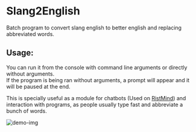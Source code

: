 # Slang2English
Batch program to convert slang english to better english and replacing abbreviated words.

## Usage:

You can run it from the console with command line arguments or directly without arguments.  
If the program is being ran without arguments, a prompt will appear and it will be paused at the end.

This is specially useful as a module for chatbots (Used on [RistMind](https://github.com/anic17/RistMind)) and interaction with programs, as people usually type fast and abbreviate a bunch of words.

![demo-img](https://user-images.githubusercontent.com/58483910/127014427-a97f9d16-f9c1-4511-b1a3-583558435dd8.png)

